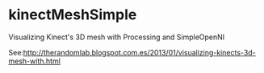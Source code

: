 # kinectMeshSimple
Visualizing Kinect's 3D mesh with Processing and SimpleOpenNI

See:http://therandomlab.blogspot.com.es/2013/01/visualizing-kinects-3d-mesh-with.html
